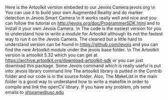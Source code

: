 Here is the Artoolkit version embeded to our Jevois Camera:jevois.org \n
You can use it to build your own Augmented Reality and do marker detection in Jevois Smart Camera \n
It works really well and nice and you can follow the tutorial on http://jevois.org/doc/ProgrammerSDK.html and to install it your own Jevois Camera. \n
The code is  the easiest version for you to understand how to write a module for Artoolkit although its not the fastest way to run it on the Jevois Camera. The cleaned but a little hard to understand version can be found in https://github.com/jevois and you can find the new Artoolkit module under the jevois base folder. \n
The Artoolkit version is artoolkit 5.32 which you can get at https://archive.artoolkit.org/download-artoolkit-sdk or you can just download this package.
Some Jevois command which is really useful is put into: jevois library command line
The artoolkit library is putted in the Contrib folder and our code is in the source folder. Also, The MakeList in the main folder is a good way to understand how to write a makefile in order to compile and link the openCV library.
If you have any problem, pls send emails to shixianw@usc.edu
